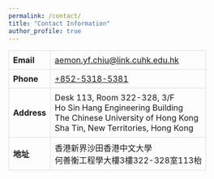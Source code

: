 ```yaml
---
permalink: /contact/
title: "Contact Information"
author_profile: true
---
```


<style>
  table {
    border-collapse: collapse;
    width: auto; /* Automatically adjust to fit the content */
    max-width: 100%; /* Ensure it doesn't exceed the container width */
  }
  th, td {
    border: 1px solid #ddd;
    padding: 8px;
    text-align: left;
    word-wrap: break-word; /* Ensure long words break appropriately */
  }
</style>

<table>
    <tr>
    <th>Email</th>
    <td><a href="mailto:aemon.yf.chiu@link.cuhk.edu.hk">aemon.yf.chiu@link.cuhk.edu.hk</a></td>
  </tr>
  <tr>
    <th>Phone</th>
    <td><a href="tel:+85253185381">+852-5318-5381</a></td>
  </tr>

  <tr>
    <th>Address</th>
    <td>Desk 113, Room 322-328, 3/F<br>Ho Sin Hang Engineering Building<br>The Chinese University of Hong Kong<br>Sha Tin, New Territories, Hong Kong</td>
  </tr>
  <tr>
    <th>地址</th>
    <td>香港新界沙田香港中文大學<br>何善衡工程學大樓3樓322-328室113枱</td>
  </tr>
</table>
